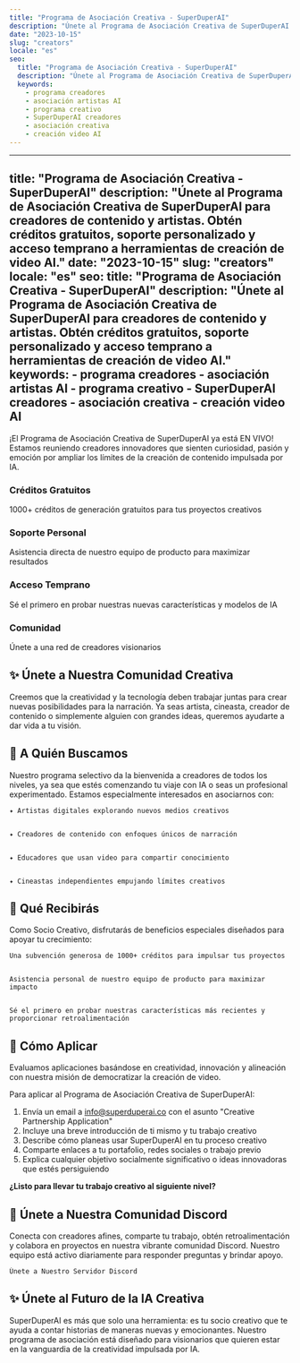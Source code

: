 ```yaml
---
title: "Programa de Asociación Creativa - SuperDuperAI"
description: "Únete al Programa de Asociación Creativa de SuperDuperAI para creadores de contenido y artistas. Obtén créditos gratuitos, soporte personalizado y acceso temprano a herramientas de creación de video AI."
date: "2023-10-15"
slug: "creators"
locale: "es"
seo:
  title: "Programa de Asociación Creativa - SuperDuperAI"
  description: "Únete al Programa de Asociación Creativa de SuperDuperAI para creadores de contenido y artistas. Obtén créditos gratuitos, soporte personalizado y acceso temprano a herramientas de creación de video AI."
  keywords:
    - programa creadores
    - asociación artistas AI
    - programa creativo
    - SuperDuperAI creadores
    - asociación creativa
    - creación video AI
---
```


---
title: "Programa de Asociación Creativa - SuperDuperAI"
description: "Únete al Programa de Asociación Creativa de SuperDuperAI para creadores de contenido y artistas. Obtén créditos gratuitos, soporte personalizado y acceso temprano a herramientas de creación de video AI."
date: "2023-10-15"
slug: "creators"
locale: "es"
seo:
  title: "Programa de Asociación Creativa - SuperDuperAI"
  description: "Únete al Programa de Asociación Creativa de SuperDuperAI para creadores de contenido y artistas. Obtén créditos gratuitos, soporte personalizado y acceso temprano a herramientas de creación de video AI."
  keywords:
    - programa creadores
    - asociación artistas AI
    - programa creativo
    - SuperDuperAI creadores
    - asociación creativa
    - creación video AI
---

¡El Programa de Asociación Creativa de SuperDuperAI ya está EN VIVO! Estamos reuniendo creadores innovadores que sienten curiosidad, pasión y emoción por ampliar los límites de la creación de contenido impulsada por IA.

### Créditos Gratuitos

1000+ créditos de generación gratuitos para tus proyectos creativos

  ### Soporte Personal

Asistencia directa de nuestro equipo de producto para maximizar resultados

  ### Acceso Temprano

Sé el primero en probar nuestras nuevas características y modelos de IA

  ### Comunidad

Únete a una red de creadores visionarios

## ✨ Únete a Nuestra Comunidad Creativa

Creemos que la creatividad y la tecnología deben trabajar juntas para crear nuevas posibilidades para la narración. Ya seas artista, cineasta, creador de contenido o simplemente alguien con grandes ideas, queremos ayudarte a dar vida a tu visión.

## 👥 A Quién Buscamos

Nuestro programa selectivo da la bienvenida a creadores de todos los niveles, ya sea que estés comenzando tu viaje con IA o seas un profesional experimentado. Estamos especialmente interesados en asociarnos con:

  
    ✦ Artistas digitales explorando nuevos medios creativos
  
  
    ✦ Creadores de contenido con enfoques únicos de narración
  
  
    ✦ Educadores que usan video para compartir conocimiento
  
  
    ✦ Cineastas independientes empujando límites creativos
  

## 🎁 Qué Recibirás

Como Socio Creativo, disfrutarás de beneficios especiales diseñados para apoyar tu crecimiento:

  
    Una subvención generosa de 1000+ créditos para impulsar tus proyectos
  
  
    Asistencia personal de nuestro equipo de producto para maximizar impacto
  
  
    Sé el primero en probar nuestras características más recientes y
    proporcionar retroalimentación
  

## 🌟 Cómo Aplicar

Evaluamos aplicaciones basándose en creatividad, innovación y alineación con nuestra misión de democratizar la creación de video.

Para aplicar al Programa de Asociación Creativa de SuperDuperAI:

1. Envía un email a [info@superduperai.co](mailto:info@superduperai.co) con el asunto "Creative Partnership Application"
2. Incluye una breve introducción de ti mismo y tu trabajo creativo
3. Describe cómo planeas usar SuperDuperAI en tu proceso creativo
4. Comparte enlaces a tu portafolio, redes sociales o trabajo previo
5. Explica cualquier objetivo socialmente significativo o ideas innovadoras que estés persiguiendo

  **¿Listo para llevar tu trabajo creativo al siguiente nivel?**

## 💬 Únete a Nuestra Comunidad Discord

Conecta con creadores afines, comparte tu trabajo, obtén retroalimentación y colabora en proyectos en nuestra vibrante comunidad Discord. Nuestro equipo está activo diariamente para responder preguntas y brindar apoyo.

  
    Únete a Nuestro Servidor Discord
    
      
      
    
  

## ✨ Únete al Futuro de la IA Creativa

SuperDuperAI es más que solo una herramienta: es tu socio creativo que te ayuda a contar historias de maneras nuevas y emocionantes. Nuestro programa de asociación está diseñado para visionarios que quieren estar en la vanguardia de la creatividad impulsada por IA.


